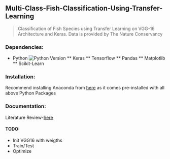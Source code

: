 ## Multi-Class-Fish-Classification-Using-Transfer-Learning
>Classification of Fish Species using Transfer Learning on VGG-16 Architecture and Keras. Data is provided by The Nature Conservancy

### Dependencies:
* Python ![Python Version](https://img.shields.io/badge/Python-2.7%2B-ff69b4.svg)
  ** Keras
  ** Tensorflow
  ** Pandas 
  ** Matplotlib
  ** Scikit-Learn

### Installation:
Recommend installing Anaconda from [here](https://anaconda.org/) as it comes pre-installed with all above Python Packages

### Documentation:
Literature Review-[here](https://drive.google.com/open?id=0B7_R8KxM0Jpsa1RKYWxZU0Z2eFl1MHhfRzZ2UzRDcTBHQUJ3)

#### TODO:
* Init VGG16 with weigths
* Train/Test
* Optimize

